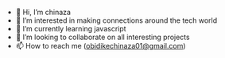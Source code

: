 - 👋 Hi, I’m chinaza
- 👀 I’m interested in making connections around the tech world
- 🌱 I’m currently learning javascript
- 💞️ I’m looking to collaborate on all interesting projects
- 📫 How to reach me (obidikechinaza01@gmail.com)

<!---
Chinaza22/Chinaza22 is a ✨ special ✨ repository because its `README.md` (this file) appears on your GitHub profile.
You can click the Preview link to take a look at your changes.
--->
